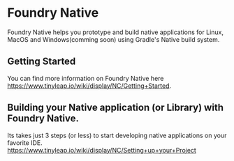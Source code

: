 # Foundry Native
Foundry Native helps you prototype and build native applications for Linux, MacOS and Windows(comming soon) using Gradle's Native build system.
## Getting Started
You can find more information on Foundry Native here https://www.tinyleap.io/wiki/display/NC/Getting+Started.
## Building your Native application (or Library) with Foundry Native.
Its takes just 3 steps (or less) to start developing native applications on your favorite IDE. https://www.tinyleap.io/wiki/display/NC/Setting+up+your+Project